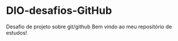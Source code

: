 # DIO-desafios-GitHub
Desafio de projeto sobre git/github
Bem vindo ao meu repositório de estudos!


